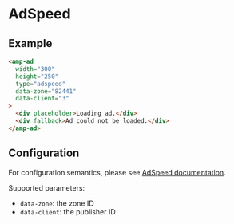 # AdSpeed

## Example

```html
<amp-ad
  width="300"
  height="250"
  type="adspeed"
  data-zone="82441"
  data-client="3"
>
  <div placeholder>Loading ad.</div>
  <div fallback>Ad could not be loaded.</div>
</amp-ad>
```

## Configuration

For configuration semantics, please see [AdSpeed documentation](https://www.adspeed.com/Knowledges/1950/Ad-Tag/Accelerated-Mobile-Pages-Project-AMP-Ad.html).

Supported parameters:

-   `data-zone`: the zone ID
-   `data-client`: the publisher ID

